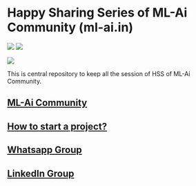 # Happy Sharing Series of ML-Ai Community (ml-ai.in)

[![](https://img.shields.io/github/license/sourcerer-io/hall-of-fame.svg?colorB=ff0000)](https://github.com/KrishnaKumarTiwari/talks/blob/master/LICENSE.md)
[![](https://img.shields.io/badge/badge-Krishna--Kumar--Tiwari-brightgreen)](https://www.linkedin.com/in/agentkk/)


[![](https://sourcerer.io/fame/KrishnaKumarTiwari/KrishnaKumarTiwari/talks/images/0)](https://ml-ai.in)

This is central repository to keep all the session of HSS of ML-Ai Community.

## [ML-Ai Community](https://www.ml-ai.com/)

## [How to start a project?](https://medium.com/@KtheAgent/how-to-start-a-project-in-ml-ai-community-7033b23026cf)

## [Whatsapp Group](https://lnkd.in/f-sd2Yt)


## [LinkedIn Group](https://www.linkedin.com/groups/10494159/ )




